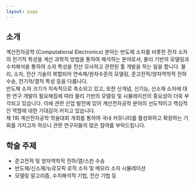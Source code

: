 ```yaml
---
layout: page
---
```


## 소개

계산전자공학 (Computational Electronics) 분야는 반도체 소자를 비롯한 전자 소자의 전기적 특성을 계산 과학적 방법을 통하여 해석하는 분야로서, 물리 기반의 모델링과 수치해석을 통하여 소자 특성을 전산 모사하고 관련된 툴 개발을 하는 일을 합니다. 물리, 소자, 전산 기술이 복합되어 연속체/원자수준의 모델링, 준고전적/양자역학적 전하 수송, 전기적/열적 특성 등을 다룹니다.<br/>
반도체 소자 크기가 지속적으로 축소되고 있고, 또한 신개념, 신기능, 신소재 소자에 대한 연구 개발이 필요해짐에 따라 물리 기반의 모델링 및 시뮬레이션의 중요성이 더욱 부각되고 있습니다. 이에 관련 산업 발전에 있어 계산전자공학 분야의 선도적이고 핵심적인 역할에 대한 기대감이 커지고 있습니다.<br/>
제 1회 계산전자공학 학술대회 개최를 통하여 국내 커뮤니티를 활성화하고 확장하는 기회를 가지고자 하오니 관련 연구자들의 많은 참여를 부탁드립니다.

## 학술 주제

- 준고전적 및 양자역학적 전하/열/스핀 수송
- 반도체/신소재/뉴로모픽 로직 소자 및 메모리 소자 시뮬레이션
- 모델링 알고리즘, 수치해석적 기법, 전산 기법 등
